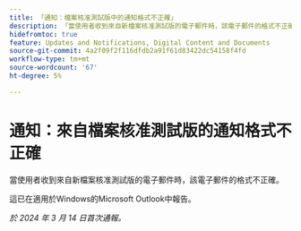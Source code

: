 ```yaml
---
title: 「通知：檔案核准測試版中的通知格式不正確」
description: 「當使用者收到來自新檔案核准測試版的電子郵件時，該電子郵件的格式不正確。 」
hidefromtoc: true
feature: Updates and Notifications, Digital Content and Documents
source-git-commit: 4a2f09f2f116dfdb2a91f61d83422dc54158f4fd
workflow-type: tm+mt
source-wordcount: '67'
ht-degree: 5%

---
```



# 通知：來自檔案核准測試版的通知格式不正確

當使用者收到來自新檔案核准測試版的電子郵件時，該電子郵件的格式不正確。

這已在適用於Windows的Microsoft Outlook中報告。

_於 2024 年 3 月 14 日首次通報。_
